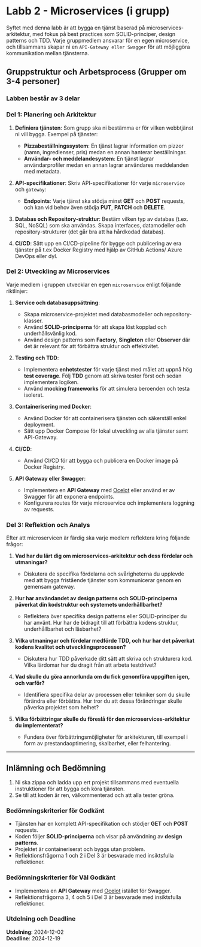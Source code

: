 # Labb 2 - Microservices (i grupp)

Syftet med denna labb är att bygga en tjänst baserad på microservices-arkitektur, med fokus på best practices som SOLID-principer, design patterns och TDD. Varje gruppmedlem ansvarar för en egen microservice, och tillsammans skapar ni en `API-Gateway eller Swagger` för att möjliggöra kommunikation mellan tjänsterna.

## Gruppstruktur och Arbetsprocess (Grupper om 3-4 personer)

### Labben består av 3 delar

### Del 1: Planering och Arkitektur

1. **Definiera tjänsten**: Som grupp ska ni bestämma er för vilken webbtjänst ni vill bygga. Exempel på tjänster:
   - **Pizzabeställningssystem**: En tjänst lagrar information om pizzor (namn, ingredienser, pris) medan en annan hanterar beställningar.
   - **Användar- och meddelandesystem**: En tjänst lagrar användarprofiler medan en annan lagrar användares meddelanden med metadata.

2. **API-specifikationer**: Skriv API-specifikationer för varje `microservice` och `gateway`:
   - **Endpoints**: Varje tjänst ska stödja minst **GET** och **POST** requests, och kan vid behov även stödja **PUT**, **PATCH** och **DELETE**.

3. **Databas och Repository-struktur**: Bestäm vilken typ av databas (t.ex. SQL, NoSQL) som ska användas. Skapa interfaces, datamodeller och repository-strukturer (det går bra att ha hårdkodad databas).

4. **CI/CD**: Sätt upp en CI/CD-pipeline för bygge och publicering av era tjänster på t.ex Docker Registry med hjälp av GitHub Actions/ Azure DevOps eller dyl.

### Del 2: Utveckling av Microservices

Varje medlem i gruppen utvecklar en egen `microservice` enligt följande riktlinjer:

1. **Service och databasuppsättning**:
   - Skapa microservice-projektet med databasmodeller och repository-klasser.
   - Använd **SOLID-principerna** för att skapa löst kopplad och underhållsvänlig kod.
   - Använd design patterns som **Factory**, **Singleton** eller **Observer** där det är relevant för att förbättra struktur och effektivitet.

2. **Testing och TDD**:
   - Implementera **enhetstester** för varje tjänst med målet att uppnå hög **test coverage**. Följ **TDD** genom att skriva tester först och sedan implementera logiken.
   - Använd **mocking frameworks** för att simulera beroenden och testa isolerat.

3. **Containerisering med Docker**:
   - Använd Docker för att containerisera tjänsten och säkerställ enkel deployment.
   - Sätt upp Docker Compose för lokal utveckling av alla tjänster samt API-Gateway.

4. **CI/CD**:
   - Använd CI/CD för att bygga och publicera en Docker image på Docker Registry.

5. **API Gateway eller Swagger**:
   - Implementera en **API Gateway** med [Ocelot](https://learn.microsoft.com/en-us/dotnet/architecture/microservices/multi-container-microservice-net-applications/implement-api-gateways-with-ocelot) eller använd er av Swagger för att exponera endpoints.
   - Konfigurera routes för varje microservice och implementera loggning av requests.

### Del 3: Reflektion och Analys

Efter att microservicen är färdig ska varje medlem reflektera kring följande frågor:

1. **Vad har du lärt dig om microservices-arkitektur och dess fördelar och utmaningar?**  
   - Diskutera de specifika fördelarna och svårigheterna du upplevde med att bygga fristående tjänster som kommunicerar genom en gemensam gateway.

2. **Hur har användandet av design patterns och SOLID-principerna påverkat din kodstruktur och systemets underhållbarhet?**  
   - Reflektera över specifika design patterns eller SOLID-principer du har använt. Hur har de bidragit till att förbättra kodens struktur, underhållbarhet och läsbarhet?

3. **Vilka utmaningar och fördelar medförde TDD, och hur har det påverkat kodens kvalitet och utvecklingsprocessen?**  
   - Diskutera hur TDD påverkade ditt sätt att skriva och strukturera kod. Vilka lärdomar har du dragit från att arbeta testdrivet?

4. **Vad skulle du göra annorlunda om du fick genomföra uppgiften igen, och varför?**  
   - Identifiera specifika delar av processen eller tekniker som du skulle förändra eller förbättra. Hur tror du att dessa förändringar skulle påverka projektet som helhet?

5. **Vilka förbättringar skulle du föreslå för den microservices-arkitektur du implementerat?**  
   - Fundera över förbättringsmöjligheter för arkitekturen, till exempel i form av prestandaoptimering, skalbarhet, eller felhantering.

---

## Inlämning och Bedömning

1. Ni ska zippa och ladda upp ert projekt tillsammans med eventuella instruktioner för att bygga och köra tjänsten.
3. Se till att koden är ren, välkommenterad och att alla tester gröna.

### Bedömningskriterier för Godkänt

- Tjänsten har en komplett API-specifikation och stödjer **GET** och **POST** requests.
- Koden följer **SOLID-principerna** och visar på användning av **design patterns**.
- Projektet är containeriserat och byggs utan problem.
- Reflektionsfrågorna 1 och 2 i Del 3 är besvarade med insiktsfulla reflektioner.

### Bedömningskriterier för Väl Godkänt

- Implementera en **API Gateway** med [Ocelot](https://learn.microsoft.com/en-us/dotnet/architecture/microservices/multi-container-microservice-net-applications/implement-api-gateways-with-ocelot) istället för Swagger.
- Reflektionsfrågorna 3, 4 och 5 i Del 3 är besvarade med insiktsfulla reflektioner.

### Utdelning och Deadline

**Utdelning**: 2024-12-02  
**Deadline**: 2024-12-19